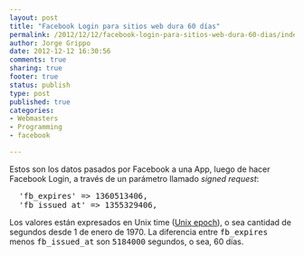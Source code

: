 ```yaml
--- 
layout: post
title: "Facebook Login para sitios web dura 60 días"
permalink: /2012/12/12/facebook-login-para-sitios-web-dura-60-dias/index.html
author: Jorge Grippo
date: 2012-12-12 16:30:56
comments: true
sharing: true
footer: true
status: publish
type: post
published: true
categories: 
- Webmasters
- Programming
- facebook

---
```

<!-- 423 -->
Estos son los datos pasados por Facebook a una App, luego de hacer Facebook Login, a través de un parámetro llamado <em>signed request</em>:
<pre>
  'fb_expires' => 1360513406,
  'fb_issued_at' => 1355329406,
</pre>

Los valores est&aacute;n expresados en Unix time (<a href="http://en.wikipedia.org/wiki/Unix_epoch">Unix epoch</a>), o sea cantidad de segundos desde 1 de enero de 1970. La diferencia entre <tt>fb_expires</tt> menos <tt>fb_issued_at</tt> son <tt>5184000</tt> segundos, o sea, 60 d&iacute;as.



